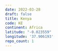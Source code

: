 ```yaml
---
date: 2022-03-28
draft: false
title: Kenya
code: KE
continent: Africa
latitude: "-0.023559"
longitude: '37.906193'
repo_count: 1
---
```



